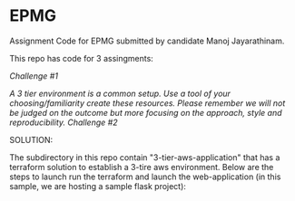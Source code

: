 # EPMG
Assignment Code for EPMG submitted by candidate Manoj Jayarathinam.

This repo has code for 3 assingments: 

*Challenge #1*

*A 3 tier environment is a common setup. Use a tool of your choosing/familiarity create these resources. Please remember we will not be judged on the outcome but more focusing on the approach, style and reproducibility.
Challenge #2*

SOLUTION:

The subdirectory in this repo contain "3-tier-aws-application" that has a terraform solution to establish a 3-tire aws environment. 
Below are the steps to launch run the terraform and launch the web-application (in this sample, we are hosting a sample flask project):

